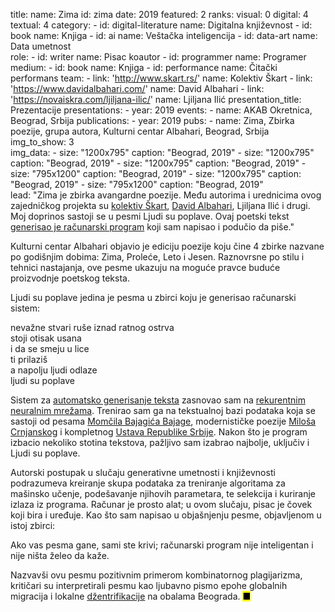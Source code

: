 title: 
    name: Zima
id: zima
date: 2019
featured: 2
ranks:
    visual: 0
    digital: 4
    textual: 4
category: 
    - id: digital-literature
      name: Digitalna književnost
    - id: book
      name: Knjiga
    - id: ai
      name: Veštačka inteligencija
    - id: data-art
      name: Data umetnost    
role:
    - id: writer
      name: Pisac koautor
    - id: programmer
      name: Programer
medium:
    - id: book
      name: Knjiga
    - id: performance
      name: Čitački performans
team:
    - link: 'http://www.skart.rs/'
      name: Kolektiv Škart
    - link: 'https://www.davidalbahari.com/'
      name: David Albahari
    - link: 'https://novaiskra.com/ljiljana-ilic/'
      name: Ljiljana Ilić
presentation_title: Prezentacije
presentations:
    - year: 2019
      events:
        - name: <span class='italic-style'>AKAB Okretnica</span>, Beograd, Srbija
publications:
    - year: 2019
      pubs:
        - name: <span class='italic-style'>Zima</span>, Zbirka poezije, grupa autora, Kulturni centar Albahari, Beograd, Srbija
img_to_show: 3       
img_data:
    - size: "1200x795"
      caption: "Beograd, 2019"
    - size: "1200x795"
      caption: "Beograd, 2019"
    - size: "1200x795"
      caption: "Beograd, 2019"
    - size: "795x1200"
      caption: "Beograd, 2019"
    - size: "1200x795"
      caption: "Beograd, 2019"
    - size: "795x1200"
      caption: "Beograd, 2019"  
lead: "<span class='italic-style'>Zima</span> je zbirka avangardne poezije. Među autorima i urednicima ovog zajedničkog projekta su <a href='http://www.skart.rs/' target='_blank'>kolektiv Škart</a>, <a href='https://www.davidalbahari.com/' target='_blank'>David Albahari</a>, Ljiljana Ilić i drugi. Moj doprinos sastoji se u pesmi <span class='italic-style'>Ljudi su poplave</span>. Ovaj poetski tekst <a href='/rad/projekti/category/ai'>generisao je računarski program</a> koji sam napisao i podučio da piše."

Kulturni centar Albahari objavio je ediciju poezije koju čine 4 zbirke nazvane po godišnjim dobima: <span class='italic-style'>Zima</span>, <span class='italic-style'>Proleće</span>, <span class='italic-style'>Leto</span> i <span class='italic-style'>Jesen</span>. Raznovrsne po stilu i tehnici nastajanja, ove pesme ukazuju na moguće pravce buduće proizvodnje poetskog teksta.

<span class='italic-style'>Ljudi su poplave</span> jedina je pesma u zbirci koju je generisao računarski sistem:

<div class='quoted-text tiny-quote-style'>
nevažne stvari ruše iznad ratnog ostrva<br>
stoji otisak usana<br>
i da se smeju u lice<br>
ti prilaziš<br>
a napolju ljudi odlaze<br>
ljudi su poplave<br>
</div>

Sistem za <a href='https://en.wikipedia.org/wiki/Natural-language_generation' target='_blank'>automatsko generisanje teksta</a> zasnovao sam na <a href='https://en.wikipedia.org/wiki/Recurrent_neural_network' target='_blank'>rekurentnim neuralnim mrežama</a>. Trenirao sam ga na tekstualnoj bazi podataka koja se sastoji od pesama <a href='https://sh.wikipedia.org/wiki/Mom%C4%8Dilo_Bajagi%C4%87_Bajaga' target='_blank'>Momčila Bajagića Bajage</a>, modernističke poezije <a href='https://sh.wikipedia.org/wiki/Milo%C5%A1_Crnjanski' target='_blank'>Miloša Crnjanskog</a> i kompletnog <a href='http://www.parlament.gov.rs/upload/documents/Ustav_Srbije_pdf.pdf' target='_blank'>Ustava Republike Srbije</a>. Nakon što je program izbacio nekoliko stotina tekstova, pažljivo sam izabrao najbolje, uključiv i <span class='italic-style'>Ljudi su poplave</span>.

Autorski postupak u slučaju generativne umetnosti i književnosti podrazumeva kreiranje skupa podataka za treniranje algoritama za mašinsko učenje, podešavanje njihovih parametara, te selekcija i kuriranje izlaza iz programa. Računar je prosto alat; u ovom slučaju, pisac je čovek koji bira i uređuje. Kao što sam napisao u objašnjenju pesme, objavljenom u istoj zbirci: 

<span class='italic-style'>Ako vas pesma gane, sami ste krivi; računarski program nije inteligentan i nije ništa želeo da kaže</span>.

Nazvavši ovu pesmu pozitivnim primerom <span class='italic-style'>kombinatornog plagijarizma</span>, kritičari su interpretirali pesmu kao ljubavno pismo epohe globalnih migracija i lokalne <a href='https://sh.wikipedia.org/wiki/D%C5%BEentrifikacija' target='_blank'>džentrifikacije</a> na obalama Beograda. <mark>&#9632;</mark>